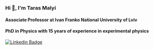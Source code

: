 ### Hi :wave:, I'm Taras Malyi

#### Associate Professor at Ivan Franko National University of Lviv

#### PhD in Physics with 15 years of experience in experimental physics


[![Linkedin Badge](https://img.shields.io/badge/-taras_malyi-blue?style=flat-square&logo=Linkedin&logoColor=white&link=https://www.linkedin.com/in/taras-malyi-672293183/)](https://www.linkedin.com/in/taras-malyi-672293183/)
